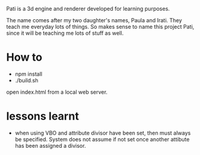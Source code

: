 Pati is a 3d engine and renderer developed for learning purposes.

The name comes after my two daughter's names, Paula and Irati.
They teach me everyday lots of things. So makes sense to name this project Pati, since it will be teaching me lots of stuff as well.

# How to

+ npm install
+ ./build.sh

open index.html from a local web server.

# lessons learnt

+ when using VBO and attribute divisor have been set, then must always be specified. System does not assume if not set once another attibute has been assigned a divisor.
